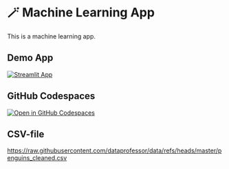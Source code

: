 # 🪄 Machine Learning App

This is a machine learning app.

## Demo App

[![Streamlit App](https://static.streamlit.io/badges/streamlit_badge_black_white.svg)](https://machinelearning.streamlit.app/)

## GitHub Codespaces

[![Open in GitHub Codespaces](https://github.com/codespaces/badge.svg)](https://codespaces.new/streamlit/app-starter-kit?quickstart=1)

## CSV-file

https://raw.githubusercontent.com/dataprofessor/data/refs/heads/master/penguins_cleaned.csv


